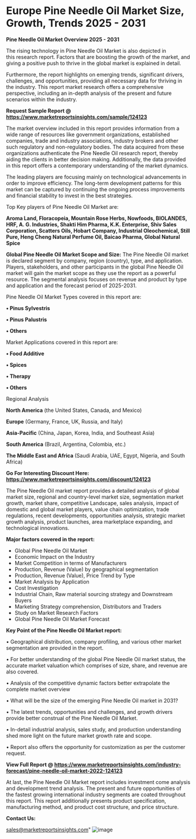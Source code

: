 # Europe Pine Needle Oil Market Size, Growth, Trends 2025 - 2031

<Strong> Pine Needle Oil Market Overview 2025 - 2031</strong>

The rising technology in Pine Needle Oil Market is also depicted in this research report. Factors that are boosting the growth of the market, and giving a positive push to thrive in the global market is explained in detail.

Furthermore, the report highlights on emerging trends, significant drivers, challenges, and opportunities, providing all necessary data for thriving in the industry. This report market research offers a comprehensive perspective, including an in-depth analysis of the present and future scenarios within the industry.

<strong>Request Sample Report @ <a href=https://www.marketreportsinsights.com/sample/124123>https://www.marketreportsinsights.com/sample/124123</a></strong>

The market overview included in this report provides information from a wide range of resources like government organizations, established companies, trade and industry associations, industry brokers and other such regulatory and non-regulatory bodies. The data acquired from these organizations authenticate the Pine Needle Oil research report, thereby aiding the clients in better decision making. Additionally, the data provided in this report offers a contemporary understanding of the market dynamics.

The leading players are focusing mainly on technological advancements in order to improve efficiency. The long-term development patterns for this market can be captured by continuing the ongoing process improvements and financial stability to invest in the best strategies.

Top Key players of Pine Needle Oil Market are:

<strong>Aroma Land, Floracopeia, Mountain Rose Herbs, Nowfoods, BIOLANDES, HRF, A. G. Industries, Shakti Him Pharma, K.K. Enterprise, Shiv Sales Corporation, Scatters Oils, Hobart Company, Industrial Oleochemical, Still Pure, Heng Cheng Natural Perfume Oil, Baicao Pharma, Global Natural Spice</strong>

<strong><b>Global Pine Needle Oil Market Scope and Size:</b></strong>
The Pine Needle Oil market is declared segment by company, region (country), type, and application. Players, stakeholders, and other participants in the global Pine Needle Oil market will gain the market scope as they use the report as a powerful resource. The segmental analysis focuses on revenue and product by type and application and the forecast period of 2025-2031.

Pine Needle Oil Market Types covered in this report are:

<strong>• Pinus Sylvestris

• Pinus Palustris

• Others</strong>

Market Applications covered in this report are:

<strong>• Food Additive

• Spices

• Therapy

• Others</strong> 

Regional Analysis

<strong>North America</strong> (the United States, Canada, and Mexico)

<strong>Europe</strong> (Germany, France, UK, Russia, and Italy)

<strong>Asia-Pacific</strong> (China, Japan, Korea, India, and Southeast Asia)

<strong>South America</strong> (Brazil, Argentina, Colombia, etc.)

<strong>The Middle East and Africa</strong> (Saudi Arabia, UAE, Egypt, Nigeria, and South Africa)

<strong>Go For Interesting Discount Here: <a href=https://www.marketreportsinsights.com/discount/124123>https://www.marketreportsinsights.com/discount/124123</a></strong>

The Pine Needle Oil market report provides a detailed analysis of global market size, regional and country-level market size, segmentation market growth, market share, competitive Landscape, sales analysis, impact of domestic and global market players, value chain optimization, trade regulations, recent developments, opportunities analysis, strategic market growth analysis, product launches, area marketplace expanding, and technological innovations.

<strong><b>Major factors covered in the report:</b></strong>
<ul>
  <li>Global Pine Needle Oil Market </li>
  <li>Economic Impact on the Industry</li>
  <li>Market Competition in terms of Manufacturers</li>
  <li>Production, Revenue (Value) by geographical segmentation</li>
  <li>Production, Revenue (Value), Price Trend by Type</li>
  <li>Market Analysis by Application</li>
  <li>Cost Investigation</li>
  <li>Industrial Chain, Raw material sourcing strategy and Downstream Buyers</li>
  <li>Marketing Strategy comprehension, Distributors and Traders</li>
  <li>Study on Market Research Factors</li>
  <li>Global Pine Needle Oil Market Forecast</li>
</ul>

<strong><b>Key Point of the Pine Needle Oil Market report:</b></strong>

• Geographical distribution, company profiling, and various other market segmentation are provided in the report.

• For better understanding of the global Pine Needle Oil market status, the accurate market valuation which comprises of size, share, and revenue are also covered.

• Analysis of the competitive dynamic factors better extrapolate the complete market overview

• What will be the size of the emerging Pine Needle Oil market in 2031?

• The latest trends, opportunities and challenges, and growth drivers provide better construal of the Pine Needle Oil Market.

• In-detail industrial analysis, sales study, and production understanding shed more light on the future market growth rate and scope.

• Report also offers the opportunity for customization as per the customer request.

<strong><b>View Full Report @ <a href=https://www.marketreportsinsights.com/industry-forecast/pine-needle-oil-market-2022-124123>https://www.marketreportsinsights.com/industry-forecast/pine-needle-oil-market-2022-124123</a></b></strong>


At last, the Pine Needle Oil Market report includes investment come analysis and development trend analysis. The present and future opportunities of the fastest growing international industry segments are coated throughout this report. This report additionally presents product specification, manufacturing method, and product cost structure, and price structure.

<strong>Contact Us:</strong>

sales@marketreportsinsights.com"
![image](https://github.com/user-attachments/assets/66a98ade-9967-4ce2-b74c-30605bde913b)
